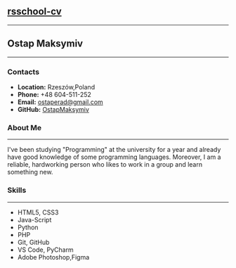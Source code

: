 ## [rsschool-cv](https://OstapMaksymiv.github.io/rsschool-cv/index.html)
___
## **Ostap Maksymiv**
___
### **Contacts**
- **Location:** Rzeszów,Poland
- **Phone:** +48 604-511-252
- **Email:** ostaperad@gmail.com
- **GitHub:** [OstapMaksymiv](https://github.com/OstapMaksymiv)

### **About Me**
---
I've been studying "Programming" at the university for a year and already have good knowledge of some programming languages. Moreover, I am a reliable, hardworking person who likes to work in a group and learn something new.
### **Skills**
---
- HTML5, CSS3
- Java-Script
- Python
- PHP
- Git, GitHub
- VS Code, PyCharm
- Adobe Photoshop,Figma

